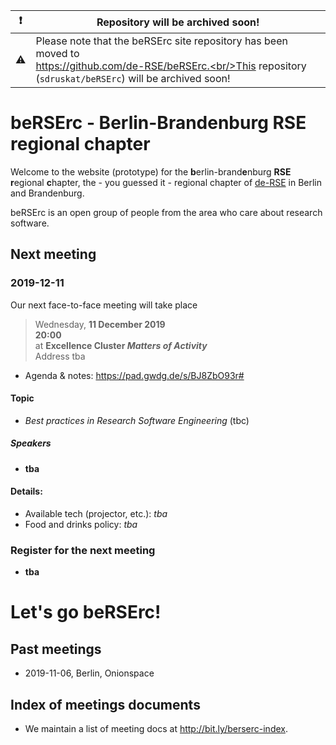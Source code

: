 | :exclamation: |	**Repository will be archived soon!** |
|-|-|
|:warning:|Please note that the beRSErc site repository has been moved to<br/>https://github.com/de-RSE/beRSErc.<br/>This repository (`sdruskat/beRSErc`) will be archived soon!|

# beRSErc - Berlin-Brandenburg RSE regional chapter

Welcome to the website (prototype) for the **b**erlin-brand**e**nburg **RSE** **r**egional **c**hapter, the - you guessed it - regional chapter of [de-RSE](https://de-rse.org) in Berlin and Brandenburg.

beRSErc is an open group of people from the area who care about research software.

## Next meeting

### 2019-12-11


Our next face-to-face meeting will take place

> Wednesday, **11 December 2019**  
> **20:00**  
> at **Excellence Cluster *Matters of Activity***  
> Address tba

- Agenda & notes: <https://pad.gwdg.de/s/BJ8ZbO93r#>

#### Topic

- *Best practices in Research Software Engineering* (tbc)

##### Speakers

- **tba**

#### Details: 

- Available tech (projector, etc.): *tba*
- Food and drinks policy: *tba*

### Register for the next meeting

- **tba**

# **Let's go beRSErc!**

## Past meetings

- 2019-11-06, Berlin, Onionspace

## Index of meetings documents

- We maintain a list of meeting docs at <http://bit.ly/berserc-index>.
